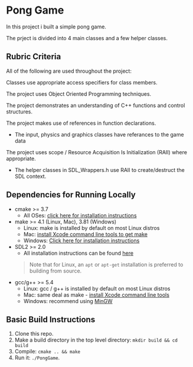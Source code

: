 # Pong Game

In this project i built a simple pong game.

The prject is divided into 4 main classes and a few helper classes.

## Rubric Criteria

All of the following are used throughout the project:

Classes use appropriate access specifiers for class members.

The project uses Object Oriented Programming techniques.

The project demonstrates an understanding of C++ functions and control structures.

The project makes use of references in function declarations.
* The input, physics and graphics classes have referances to the game data

The project uses scope / Resource Acquisition Is Initialization (RAII) where appropriate.
* The helper classes in SDL_Wrappers.h use RAII to create/destruct the SDL context.

## Dependencies for Running Locally
* cmake >= 3.7
  * All OSes: [click here for installation instructions](https://cmake.org/install/)
* make >= 4.1 (Linux, Mac), 3.81 (Windows)
  * Linux: make is installed by default on most Linux distros
  * Mac: [install Xcode command line tools to get make](https://developer.apple.com/xcode/features/)
  * Windows: [Click here for installation instructions](http://gnuwin32.sourceforge.net/packages/make.htm)
* SDL2 >= 2.0
  * All installation instructions can be found [here](https://wiki.libsdl.org/Installation)
  >Note that for Linux, an `apt` or `apt-get` installation is preferred to building from source.
* gcc/g++ >= 5.4
  * Linux: gcc / g++ is installed by default on most Linux distros
  * Mac: same deal as make - [install Xcode command line tools](https://developer.apple.com/xcode/features/)
  * Windows: recommend using [MinGW](http://www.mingw.org/)

## Basic Build Instructions

1. Clone this repo.
2. Make a build directory in the top level directory: `mkdir build && cd build`
3. Compile: `cmake .. && make`
4. Run it: `./PongGame`.